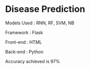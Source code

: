 # Disease Prediction 

Models Used : RNN, RF, SVM, NB

Framework : Flask

Front-end : HTML

Back-end : Python

Accuracy achieved is 97%
